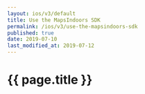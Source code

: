 ```yaml
---
layout: ios/v3/default
title: Use the MapsIndoors SDK
permalink: /ios/v3/use-the-mapsindoors-sdk
published: true
date: 2019-07-10
last_modified_at: 2019-07-12
---
```


# {{ page.title }}
